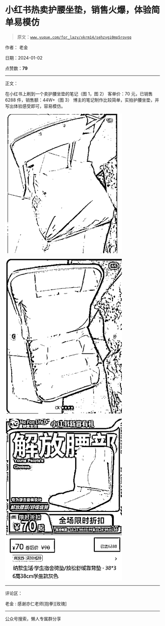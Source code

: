 # 小红书热卖护腰坐垫，销售火爆，体验简单易模仿

> 原文：[`www.yuque.com/for_lazy/xkrm14/sehzvgi0mp5rovgq`](https://www.yuque.com/for_lazy/xkrm14/sehzvgi0mp5rovgq)

作者： 老金

日期：2024-01-02

点赞数：**79**

* * *

正文：

在小红书上刷到一个卖护腰坐垫的笔记（图 1，图 2） 客单价：70 元，已销售 6288 件，销售额：44W+（图 3）
博主的笔记制作比较简单，实拍护腰坐垫，并写出体验感受即可，容易模仿。

![](img/1aa9758b8265ee92b945bf2632c582f5.png)

![](img/20e92a777a095386ad5209465c70925a.png)

![](img/e1c9da34b8ca8ce147cee0b5cb3a6d81.png)

* * *

评论区：

老金 : 感谢亦仁老师[抱拳][玫瑰]

* * *

公众号搜索，懒人专属群分享